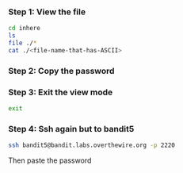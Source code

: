 ### Step 1: View the file

```bash
cd inhere
ls
file ./*
cat ./<file-name-that-has-ASCII>
```

### Step 2: Copy the password

### Step 3: Exit the view mode

```bash
exit
```

### Step 4: Ssh again but to bandit5

```bash
ssh bandit5@bandit.labs.overthewire.org -p 2220
```

Then paste the password
